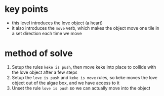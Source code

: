 # key points
* this level introduces the love object (a heart)
* it also introduces the `move` verb, which makes the object move one tile in a set direction each time we move
# method of solve
1) Setup the rules `keke is push`, then move keke into place to collide with the love object after a few steps
2) Setup the `love is push` and `keke is move` rules, so keke moves the love object out of the algae box, and we have access to it
3) Unset the rule `love is push` so we can actually move into the object
